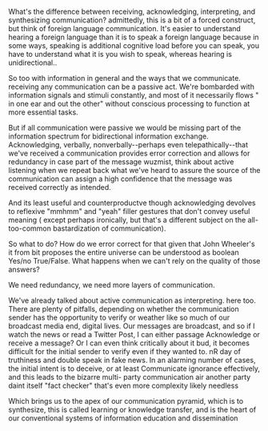 What's the difference between receiving, acknowledging, interpreting, and synthesizing communication? admittedly, this is a bit of a forced construct, but think of foreign language communication. It's easier to understand hearing a foreign language than it is to speak a foreign language because in some ways, speaking is additional cognitive load before you can speak, you have to understand what it is you wish to speak, whereas hearing is unidirectional..

So too with information in general and the ways that we communicate. receiving any communication can be a passive act. We're bombarded with information signals and stimuli constantly, and most of it necessarily flows " in one ear and out the other" without conscious processing to function at more essential tasks. 

But if all communication were passive we would be missing part of the information spectrum for bidirectional information exchange. Acknowledging, verbally, nonverbally--perhaps even telepathically--that we've received a communication provides error correction and allows for redundancy in case part of the message wuzmist, think about active listening when we repeat back what we've heard to assure the source of the communication can assign a high confidence that the message was received correctly as intended.

And its least useful and counterproductve though acknowledging devolves to reflexive "mmhmm" and "yeah" filler gestures that don't convey useful meaning ( except perhaps ironically, but that's a different subject on the all-too-common bastardization of communication).

So what to do? How do we error correct for that given that John Wheeler's it from bit proposes the entire universe can be understood as boolean Yes/no True/False. What happens when we can't rely on the quality of those answers?

We need redundancy, we need more layers of communication.

We've already talked about active communication as interpreting. here too. There are plenty of pitfalls, depending on whether the communication sender has the opportunity to verify or weather like so much of our broadcast media end, digital lives. Our messages are broadcast, and so if I watch the news or read a Twitter Post, I can either passage Acknowledge or receive a message? Or I can even think critically about it bud, it becomes difficult for the initial sender to verify even if they wanted to. nR day of truthiness and double speak in fake news. In an alarming number of cases, the initial intent is to deceive, or at least
Communicate ignorance effectively, and this leads to the bizarre multi- party communication air another party daint itself "fact checker" that's even more complexity likely needless

Which brings us to the apex of our communication pyramid, which is to synthesize, this is called learning or knowledge transfer, and is the heart of our conventional systems of information education and dissemination